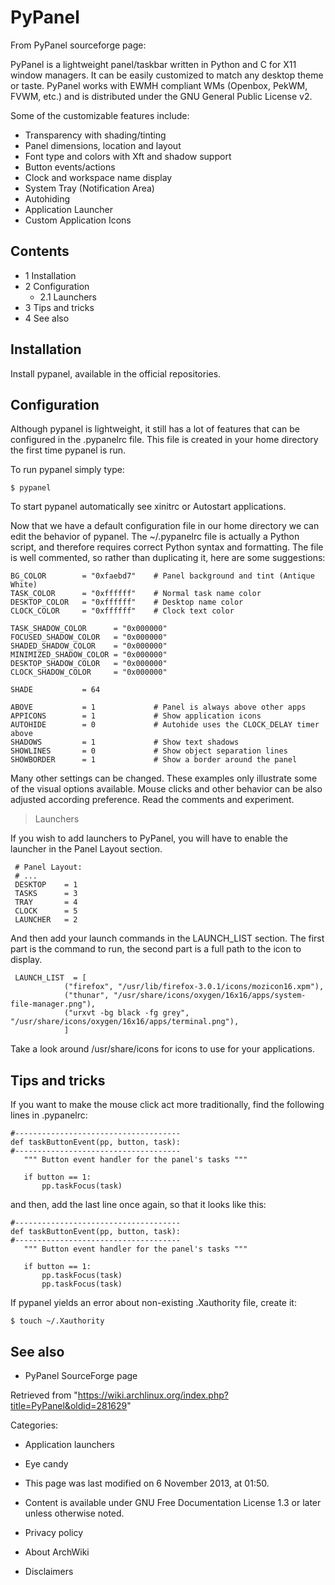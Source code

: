 PyPanel
=======

From PyPanel sourceforge page:

PyPanel is a lightweight panel/taskbar written in Python and C for X11
window managers. It can be easily customized to match any desktop theme
or taste. PyPanel works with EWMH compliant WMs (Openbox, PekWM, FVWM,
etc.) and is distributed under the GNU General Public License v2.

Some of the customizable features include:

-   Transparency with shading/tinting
-   Panel dimensions, location and layout
-   Font type and colors with Xft and shadow support
-   Button events/actions
-   Clock and workspace name display
-   System Tray (Notification Area)
-   Autohiding
-   Application Launcher
-   Custom Application Icons

Contents
--------

-   1 Installation
-   2 Configuration
    -   2.1 Launchers
-   3 Tips and tricks
-   4 See also

Installation
------------

Install pypanel, available in the official repositories.

Configuration
-------------

Although pypanel is lightweight, it still has a lot of features that can
be configured in the .pypanelrc file. This file is created in your home
directory the first time pypanel is run.

To run pypanel simply type:

    $ pypanel

To start pypanel automatically see xinitrc or Autostart applications.

Now that we have a default configuration file in our home directory we
can edit the behavior of pypanel. The ~/.pypanelrc file is actually a
Python script, and therefore requires correct Python syntax and
formatting. The file is well commented, so rather than duplicating it,
here are some suggestions:

    BG_COLOR        = "0xfaebd7"    # Panel background and tint (Antique White)
    TASK_COLOR      = "0xffffff"    # Normal task name color
    DESKTOP_COLOR   = "0xffffff"    # Desktop name color
    CLOCK_COLOR     = "0xffffff"    # Clock text color

    TASK_SHADOW_COLOR      = "0x000000"
    FOCUSED_SHADOW_COLOR   = "0x000000"
    SHADED_SHADOW_COLOR    = "0x000000"
    MINIMIZED_SHADOW_COLOR = "0x000000" 
    DESKTOP_SHADOW_COLOR   = "0x000000"
    CLOCK_SHADOW_COLOR     = "0x000000"

    SHADE           = 64

    ABOVE           = 1             # Panel is always above other apps
    APPICONS        = 1             # Show application icons
    AUTOHIDE        = 0             # Autohide uses the CLOCK_DELAY timer above
    SHADOWS         = 1             # Show text shadows
    SHOWLINES       = 0             # Show object separation lines
    SHOWBORDER      = 1             # Show a border around the panel

Many other settings can be changed. These examples only illustrate some
of the visual options available. Mouse clicks and other behavior can be
also adjusted according preference. Read the comments and experiment.

> Launchers

If you wish to add launchers to PyPanel, you will have to enable the
launcher in the Panel Layout section.

     # Panel Layout:
     # ...
     DESKTOP    = 1
     TASKS      = 3
     TRAY       = 4
     CLOCK      = 5
     LAUNCHER   = 2

And then add your launch commands in the LAUNCH_LIST section. The first
part is the command to run, the second part is a full path to the icon
to display.

     LAUNCH_LIST  = [
                ("firefox", "/usr/lib/firefox-3.0.1/icons/mozicon16.xpm"),
                ("thunar", "/usr/share/icons/oxygen/16x16/apps/system-file-manager.png"),
                ("urxvt -bg black -fg grey", "/usr/share/icons/oxygen/16x16/apps/terminal.png"),
                ]

Take a look around /usr/share/icons for icons to use for your
applications.

Tips and tricks
---------------

If you want to make the mouse click act more traditionally, find the
following lines in .pypanelrc:

    #-------------------------------------
    def taskButtonEvent(pp, button, task):
    #-------------------------------------
       """ Button event handler for the panel's tasks """
       
       if button == 1:
           pp.taskFocus(task)
       

and then, add the last line once again, so that it looks like this:

    #-------------------------------------
    def taskButtonEvent(pp, button, task):
    #-------------------------------------
       """ Button event handler for the panel's tasks """
       
       if button == 1:
           pp.taskFocus(task)
           pp.taskFocus(task)

If pypanel yields an error about non-existing .Xauthority file, create
it:

    $ touch ~/.Xauthority

See also
--------

-   PyPanel SourceForge page

Retrieved from
"https://wiki.archlinux.org/index.php?title=PyPanel&oldid=281629"

Categories:

-   Application launchers
-   Eye candy

-   This page was last modified on 6 November 2013, at 01:50.
-   Content is available under GNU Free Documentation License 1.3 or
    later unless otherwise noted.
-   Privacy policy
-   About ArchWiki
-   Disclaimers
